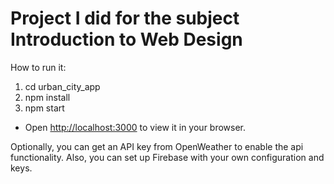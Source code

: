 # Project I did for the subject Introduction to Web Design

How to run it:
1. cd urban_city_app
2. npm install
3. npm start
- Open [http://localhost:3000](http://localhost:3000) to view it in your browser.

Optionally, you can get an API key from OpenWeather to enable the api functionality. Also, you can set up Firebase with your own configuration and keys.
